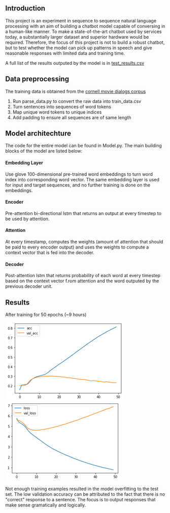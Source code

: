 ## Introduction

This project is an experiment in sequence to sequence natural language processing with an aim of building a chatbot model capable of conversing in a human-like manner. To make a state-of-the-art chatbot used by services today, a substantially larger dataset and superior hardware would be required. Therefore, the focus of this project is not to build a robust chatbot, but to test whether the model can pick up patterns in speech and give reasonable responses with limited data and training time. 

A full list of the results outputed by the model is in [test_results.csv](https://github.com/laurie-gao/Movie-Chatbot/blob/master/results/test_results.csv)

## Data preprocessing

The training data is obtained from the [cornell movie dialogs corpus](https://www.cs.cornell.edu/~cristian/Cornell_Movie-Dialogs_Corpus.html)

1. Run parse_data.py to convert the raw data into train_data.csv
2. Turn sentences into sequences of word tokens
3. Map unique word tokens to unique indices
4. Add padding to ensure all sequences are of same length

## Model architechture

The code for the entire model can be found in Model.py. The main building blocks of the model are listed below:

#### Embedding Layer
Use glove 100-dimensional pre-trained word embeddings to turn word index into corresponding word vector.
The same embedding layer is used for input and target sequences, and no further training is done on the embeddings.

#### Encoder
Pre-attention bi-directional lstm that returns an output at every timestep to be used by attention.

#### Attention
At every timestamp, computes the weights (amount of attention that should be paid to every encoder output) and uses the weights to compute a context vector that is fed into the decoder.

#### Decoder
Post-attention lstm that returns probability of each word at every timestep based on the context vector f.rom attention and the word outputed by the previous decoder unit.

## Results

After training for 50 epochs (~9 hours)

![accuracy](https://github.com/laurie-gao/Movie-Chatbot/blob/master/graphs/50_epochs_acc.png)
![loss](https://github.com/laurie-gao/Movie-Chatbot/blob/master/graphs/50_epochs_loss.png)

Not enough training examples resulted in the model overfitting to the test set. The low validation accuracy can be attributed to the fact that there is no "correct" response to a sentence. The focus is to output responses that make sense gramatically and logically.
